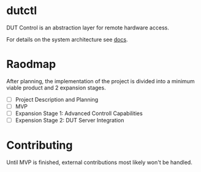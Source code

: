 # dutctl
DUT Control is an abstraction layer for remote hardware access.

For details on the system architecture see [docs](./docs).

# Raodmap
After planning, the implementation of the project is divided into a minimum viable product and 2 expansion stages. 

- [ ] Project Description and Planning
- [ ] MVP
- [ ] Expansion Stage 1: Advanced Controll Capabilities
- [ ] Expension Stage 2: DUT Server Integration

# Contributing
Until MVP is finished, external contributions most likely won't be handled.
